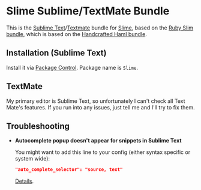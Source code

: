 # Slime Sublime/TextMate Bundle

This is the [Sublime Text](http://www.sublimetext.com/)/[Textmate](http://macromates.com/) bundle for [Slime](http://slime-lang.com/), based on the [Ruby Slim bundle](https://github.com/slim-template/ruby-slim.tmbundle), which is based on the [Handcrafted Haml bundle](http://github.com/handcrafted/handcrafted-haml-textmate-bundle).

## Installation (Sublime Text)
Install it via [Package Control](https://packagecontrol.io/packages/Slime). Package name is `Slime`.

## TextMate

My primary editor is Sublime Text, so unfortunately I can't check all Text Mate's features.
If you run into any issues, just tell me and I'll try to fix them.

## Troubleshooting

- **Autocomplete popup doesn't appear for snippets in Sublime Text**

    You might want to add this line to your config (either syntax specific or system wide):

    ```json
    "auto_complete_selector": "source, text"
    ```

    [Details](http://stackoverflow.com/questions/12656448/sublime-text-2-auto-completion-popup-does-not-work-properly).